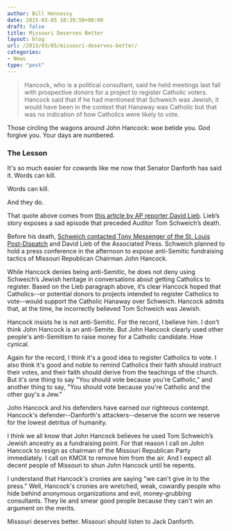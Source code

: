 ```yaml
---
author: Bill Hennessy
date: 2015-03-05 10:39:50+00:00
draft: false
title: Missouri Deserves Better
layout: blog
url: /2015/03/05/missouri-deserves-better/
categories:
- News
type: "post"
---
```


> Hancock, who is a political consultant, said he held meetings last fall with prospective donors for a project to register Catholic voters. Hancock said that if he had mentioned that Schweich was Jewish, it would have been in the context that Hanaway was Catholic but that was no indication of how Catholics were likely to vote.





Those circling the wagons around John Hancock: woe betide you. God forgive you. Your days are numbered.





### The Lesson





It's so much easier for cowards like me now that Senator Danforth has said it. Words can kill.





Words can kill.





And they do.





That quote above comes from [this article by AP reporter David Lieb](https://www.usnews.com/news/politics/articles/2015/02/26/missouri-auditor-tom-schweich-dies-at-54-his-office-says). Lieb’s story exposes a sad episode that preceded Auditor Tom Schweich’s death.





Before his death, [Schweich contacted Tony Messenger of the St. Louis Post-Dispatch](https://www.stltoday.com/news/opinion/columns/tony-messenger/messenger-from-voicemail-to-voicemail-the-short-political-career-of/article_d287e178-0463-53d8-9393-595c9b40dcf5.html) and David Lieb of the Associated Press. Schweich planned to hold a press conference in the afternoon to expose anti-Semitic fundraising tactics of Missouri Republican Chairman John Hancock.





While Hancock denies being anti-Semitic, he does not deny using Schweich’s Jewish heritage in conversations about getting Catholics to register. Based on the Lieb paragraph above, it’s clear Hancock hoped that Catholics--or potential donors to projects intended to register Catholics to vote--would support the Catholic Hanaway over Schweich. Hancock admits that, at the time, he incorrectly believed Tom Schweich was Jewish.





Hancock insists he is not anti-Semitic. For the record, I believe him. I don't think John Hancock is an anti-Semite. But John Hancock clearly used other people's anti-Semitism to raise money for a Catholic candidate. How cynical.





Again for the record, I think it's a good idea to register Catholics to vote. I also think it's good and noble to remind Catholics their faith should instruct their votes, and their faith should derive from the teachings of the church. But it's one thing to say "You should vote because you're Catholic," and another thing to say, "You should vote because you're Catholic and the other guy's a Jew."





John Hancock and his defenders have earned our righteous contempt. Hancock's defender--Danforth's attackers--deserve the scorn we reserve for the lowest detritus of humanity.





I think we all know that John Hancock believes he used Tom Schweich’s Jewish ancestry as a fundraising point. For that reason I call on John Hancock to resign as chairman of the Missouri Republican Party immediately. I call on KMOX to remove him from the air. And I expect all decent people of Missouri to shun John Hancock until he repents.





I understand that Hancock's cronies are saying "we can't give in to the press." Well, Hancock's cronies are wretched, weak, cowardly people who hide behind anonymous organizations and evil, money-grubbing consultants. They lie and smear good people because they can't win an argument on the merits.





Missouri deserves better. Missouri should listen to Jack Danforth.

